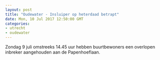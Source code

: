 ```yaml
---
layout: post
title: "Oudewater - Insluiper op heterdaad betrapt"
date: Mon, 10 Jul 2017 12:50:00 GMT
categories: 
- utrecht 
- oudewater 
---
```


Zondag 9 juli omstreeks 14.45 uur hebben buurtbewoners een overlopen inbreker aangehouden aan de Papenhoeflaan.
